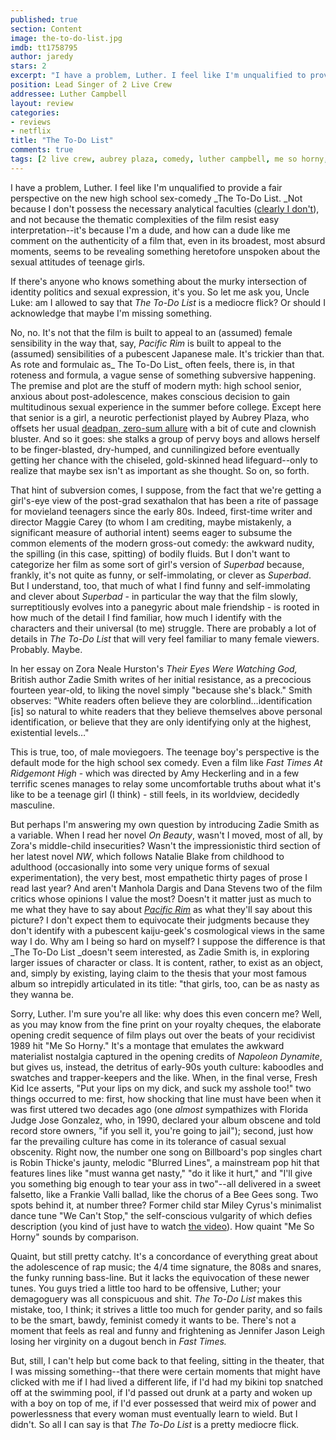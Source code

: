 ```yaml
---
published: true
section: Content
image: the-to-do-list.jpg
imdb: tt1758795
author: jaredy
stars: 2
excerpt: "I have a problem, Luther. I feel like I'm unqualified to provide a fair perspective on the new high school sex-comedy _The To-Do List. _Not because I don't possess the necessary analytical faculties (clearly I don't1), and not because the thematic complexities of the film resist easy interpretation--it's because I'm a dude, and how can a dude like me comment on the authenticity of a film that, even in its broadest, most absurd moments, seems to be revealing something heretofore unspoken about the sexual attitudes of teenage girls."
position: Lead Singer of 2 Live Crew
addressee: Luther Campbell
layout: review
categories:
- reviews
- netflix
title: "The To-Do List"
comments: true
tags: [2 live crew, aubrey plaza, comedy, luther campbell, me so horny, sex, teen, to-do list, Uncategorized]
---
```

I have a problem, Luther. I feel like I'm unqualified to provide a fair perspective on the new high school sex-comedy _The To-Do List. _Not because I don't possess the necessary analytical faculties ([clearly I don't][1]), and not because the thematic complexities of the film resist easy interpretation--it's because I'm a dude, and how can a dude like me comment on the authenticity of a film that, even in its broadest, most absurd moments, seems to be revealing something heretofore unspoken about the sexual attitudes of teenage girls.

   [1]: /content/author/jyoung

If there's anyone who knows something about the murky intersection of identity politics and sexual expression, it's you. So let me ask you, Uncle Luke: am I allowed to say that _The To-Do List_ is a mediocre flick? Or should I acknowledge that maybe I'm missing something.

No, no. It's not that the film is built to appeal to an (assumed) female sensibility in the way that, say, _Pacific Rim_ is built to appeal to the (assumed) sensibilities of a pubescent Japanese male. It's trickier than that. As rote and formulaic as_ The To-Do List_ often feels, there is, in that roteness and formula, a vague sense of something subversive happening. The premise and plot are the stuff of modern myth: high school senior, anxious about post-adolescence, makes conscious decision to gain multitudinous sexual experience in the summer before college. Except here that senior is a girl, a neurotic perfectionist played by Aubrey Plaza, who offsets her usual [deadpan, zero-sum allure][2] with a bit of cute and clownish bluster. And so it goes: she stalks a group of pervy boys and allows herself to be finger-blasted, dry-humped, and cunnilingized before eventually getting her chance with the chiseled, gold-skinned head lifeguard--only to realize that maybe sex isn't as important as she thought. So on, so forth.

   [2]: /content/2013/3/13/safety-not-guaranteed.html

That hint of subversion comes, I suppose, from the fact that we're getting a girl's-eye view of the post-grad sexathalon that has been a rite of passage for movieland teenagers since the early 80s. Indeed, first-time writer and director Maggie Carey (to whom I am crediting, maybe mistakenly, a significant measure of authorial intent) seems eager to subsume the common elements of the modern gross-out comedy: the awkward nudity, the spilling (in this case, spitting) of bodily fluids. But I don't want to categorize her film as some sort of girl's version of _Superbad_ because, frankly, it's not quite as funny, or self-immolating, or clever as _Superbad_. But I understand, too, that much of what I find funny and self-immolating and clever about _Superbad_ - in particular the way that the film slowly, surreptitiously evolves into a panegyric about male friendship - is rooted in how much of the detail I find familiar, how much I identify with the characters and their universal (to me) struggle. There are probably a lot of details in _The To-Do List_ that will very feel familiar to many female viewers. Probably. Maybe.

In her essay on Zora Neale Hurston's _Their Eyes Were Watching God,_ British author Zadie Smith writes of her initial resistance, as a precocious fourteen year-old, to liking the novel simply "because she's black." Smith observes: "White readers often believe they are colorblind…identification [is] so natural to white readers that they believe themselves above personal identification, or believe that they are only identifying only at the highest, existential levels…"

This is true, too, of male moviegoers. The teenage boy's perspective is the default mode for the high school sex comedy. Even a film like _Fast Times At Ridgemont High_ - which was directed by Amy Heckerling and in a few terrific scenes manages to relay some uncomfortable truths about what it's like to be a teenage girl (I think) - still feels, in its worldview, decidedly masculine. 

But perhaps I'm answering my own question by introducing Zadie Smith as a variable.  When I read her novel _On Beauty_, wasn't I moved, most of all, by Zora's middle-child insecurities? Wasn't the impressionistic third section of her latest novel _NW_, which follows Natalie Blake from childhood to adulthood (occasionally into some very unique forms of sexual experimentation), the very best, most empathetic thirty pages of prose I read last year? And aren't Manhola Dargis and Dana Stevens two of the film critics whose opinions I value the most? Doesn't it matter just as much to me what they have to say about _[Pacific Rim][3]_ as what they'll say about this picture? I don't expect them to equivocate their judgments because they don't identify with a pubescent kaiju-geek's cosmological views in the same way I do. Why am I being so hard on myself? I suppose the difference is that _The To-Do List _doesn't seem interested, as Zadie Smith is, in exploring larger issues of character or class. It is content, rather, to exist as an object, and, simply by existing, laying claim to the thesis that your most famous album so intrepidly articulated in its title: "that girls, too, can be as nasty as they wanna be.

   [3]: http://www.slate.com/articles/arts/movies/2013/07/guillermo_del_toro_s_pacific_rim_reviewed.html

Sorry, Luther. I'm sure you're all like: why does this even concern me? Well, as you may know from the fine print on your royalty cheques, the elaborate opening credit sequence of film plays out over the beats of your recidivist 1989 hit "Me So Horny." It's a montage that emulates the awkward materialist nostalgia captured in the opening credits of _Napoleon Dynamite_, but gives us, instead, the detritus of early-90s youth culture: kaboodles and swatches and trapper-keepers and the like. When, in the final verse, Fresh Kid Ice asserts, "Put your lips on my dick, and suck my asshole too!" two things occurred to me: first, how shocking that line must have been when it was first uttered two decades ago (one _almost_ sympathizes with Florida Judge Jose Gonzalez, who, in 1990, declared your album obscene and told record store owners, "if you sell it, you're going to jail"); second, just how far the prevailing culture has come in its tolerance of casual sexual obscenity. Right now, the number one song on Billboard's pop singles chart is Robin Thicke's jaunty, melodic "Blurred Lines", a mainstream pop hit that features lines like "must wanna get nasty," "do it like it hurt," and "I'll give you something big enough to tear your ass in two"--all delivered in a sweet falsetto, like a Frankie Valli ballad, like the chorus of a Bee Gees song. Two spots behind it, at number three? Former child star Miley Cyrus's minimalist dance tune "We Can't Stop," the self-conscious vulgarity of which defies description (you kind of just have to watch [the video][4]). How quaint "Me So Horny" sounds by comparison.

   [4]: http://www.youtube.com/watch?v=LrUvu1mlWco

Quaint, but still pretty catchy. It's a concordance of everything great about the adolescence of rap music; the 4/4 time signature, the 808s and snares, the funky running bass-line. But it lacks the equivocation of these newer tunes. You guys tried a little too hard to be offensive, Luther; your demagoguery was all conspicuous and shit. _The To-Do List_ makes this mistake, too, I think; it strives a little too much for gender parity, and so fails to be the smart, bawdy, feminist comedy it wants to be. There's not a moment that feels as real and funny and frightening as Jennifer Jason Leigh losing her virginity on a dugout bench in _Fast Times._

But, still, I can't help but come back to that feeling, sitting in the theater, that I was missing something--that there were certain moments that might have clicked with me if I had lived a different life, if I'd had my bikini top snatched off at the swimming pool, if I'd passed out drunk at a party and woken up with a boy on top of me, if I'd ever possessed that weird mix of power and powerlessness that every woman must eventually learn to wield. But I didn't. So all I can say is that _The To-Do List_ is a pretty mediocre flick.